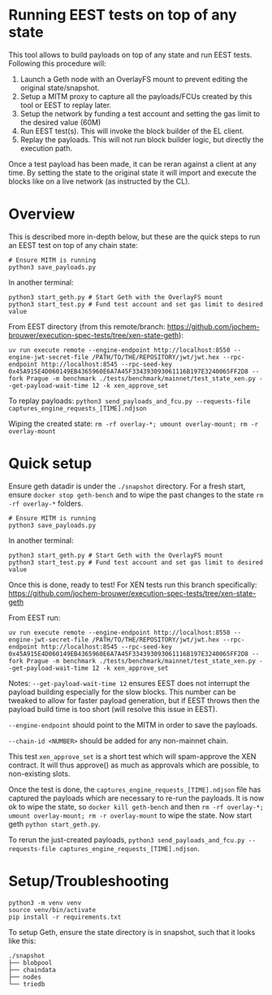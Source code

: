 Running EEST tests on top of any state
=====
This tool allows to build payloads on top of any state and run EEST tests. Following this procedure will:

1. Launch a Geth node with an OverlayFS mount to prevent editing the original state/snapshot.
2. Setup a MITM proxy to capture all the payloads/FCUs created by this tool or EEST to replay later.
3. Setup the network by funding a test account and setting the gas limit to the desired value (60M)
4. Run EEST test(s). This will invoke the block builder of the EL client.
5. Replay the payloads. This will not run block builder logic, but directly the execution path.

Once a test payload has been made, it can be reran against a client at any time. By setting the state to the original state it will import and execute the blocks like on a live network (as instructed by the CL).

Overview
========

This is described more in-depth below, but these are the quick steps to run an EEST test on top of any chain state:

```
# Ensure MITM is running
python3 save_payloads.py
```

In another terminal:
```
python3 start_geth.py # Start Geth with the OverlayFS mount
python3 start_test.py # Fund test account and set gas limit to desired value
```

From EEST directory (from this remote/branch: https://github.com/jochem-brouwer/execution-spec-tests/tree/xen-state-geth):

```
uv run execute remote --engine-endpoint http://localhost:8550 --engine-jwt-secret-file /PATH/TO/THE/REPOSITORY/jwt/jwt.hex --rpc-endpoint http://localhost:8545 --rpc-seed-key 0x45A915E4D060149EB4365960E6A7A45F334393093061116B197E3240065FF2D8 --fork Prague -m benchmark ./tests/benchmark/mainnet/test_state_xen.py --get-payload-wait-time 12 -k xen_approve_set
```

To replay payloads: `python3 send_payloads_and_fcu.py --requests-file captures_engine_requests_[TIME].ndjson`

Wiping the created state: `rm -rf overlay-*; umount overlay-mount; rm -r overlay-mount`

Quick setup
===========

Ensure geth datadir is under the `./snapshot` directory. For a fresh start, ensure `docker stop geth-bench` and to wipe the past changes to the state `rm -rf overlay-*` folders.

```
# Ensure MITM is running
python3 save_payloads.py
```

In another terminal:

```
python3 start_geth.py # Start Geth with the OverlayFS mount
python3 start_test.py # Fund test account and set gas limit to desired value
```

Once this is done, ready to test! For XEN tests run this branch specifically: https://github.com/jochem-brouwer/execution-spec-tests/tree/xen-state-geth

From EEST run:

```
uv run execute remote --engine-endpoint http://localhost:8550 --engine-jwt-secret-file /PATH/TO/THE/REPOSITORY/jwt/jwt.hex --rpc-endpoint http://localhost:8545 --rpc-seed-key 0x45A915E4D060149EB4365960E6A7A45F334393093061116B197E3240065FF2D8 --fork Prague -m benchmark ./tests/benchmark/mainnet/test_state_xen.py --get-payload-wait-time 12 -k xen_approve_set
```

Notes: `--get-payload-wait-time 12` ensures EEST does not interrupt the payload building especially for the slow blocks. This number can be tweaked to allow for faster payload generation, but if EEST throws then the payload build time is too short (will resolve this issue in EEST).

`--engine-endpoint` should point to the MITM in order to save the payloads.

`--chain-id <NUMBER>` should be added for any non-mainnet chain.

This test `xen_approve_set` is a short test which will spam-approve the XEN contract. It will thus approve() as much as approvals which are possible, to non-existing slots.

Once the test is done, the `captures_engine_requests_[TIME].ndjson` file has captured the payloads which are necessary to re-run the payloads. It is now ok to wipe the state, so `docker kill geth-bench` and then `rm -rf overlay-*; umount overlay-mount; rm -r overlay-mount` to wipe the state. Now start geth `python start_geth.py`.

To rerun the just-created payloads, `python3 send_payloads_and_fcu.py --requests-file captures_engine_requests_[TIME].ndjson`.

Setup/Troubleshooting
=====

```
python3 -m venv venv
source venv/bin/activate
pip install -r requirements.txt
```

To setup Geth, ensure the state directory is in snapshot, such that it looks like this:

```
./snapshot
├── blobpool
├── chaindata
├── nodes
└── triedb
```


